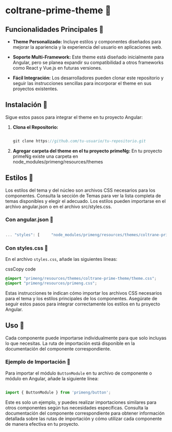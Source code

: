 # coltrane-prime-theme 🏀

Funcionalidades Principales 🏀
---------------------------

*   **Theme Personalizado:** Incluye estilos y componentes diseñados para mejorar la apariencia y la experiencia del usuario en aplicaciones web.
    
*   **Soporte Multi-Framework:** Este theme está diseñado inicialmente para Angular, pero se planea expandir su compatibilidad a otros frameworks como React y Vue.js en futuras versiones.
    
*   **Fácil Integración:** Los desarrolladores pueden clonar este repositorio y seguir las instrucciones sencillas para incorporar el theme en sus proyectos existentes.


Instalación 🏀
-----------

Sigue estos pasos para integrar el theme en tu proyecto Angular:

1.  **Clona el Repositorio:**
    
    ```javascript
    
    git clone https://github.com/tu-usuario/tu-repositorio.git

    ```
2. **Agregar carpeta del theme en el tu proyecto primeNg:**
    En tu proyecto primeNg existe una carpeta en node_modules/primeng/resources/themes
    
Estilos 🏀
-------

Los estilos del tema y del núcleo son archivos CSS necesarios para los componentes. Consulta la sección de Temas para ver la lista completa de temas disponibles y elegir el adecuado. Los estilos pueden importarse en el archivo angular.json o en el archivo src/styles.css.

### Con angular.json 🏀

```javascript

... "styles": [     "node_modules/primeng/resources/themes/coltrane-prime-theme/theme.css",     "node_modules/primeng/resources/primeng.min.css",     ... ]
```

### Con styles.css 🏀

En el archivo `styles.css`, añade las siguientes líneas:

cssCopy code

```css
@import "primeng/resources/themes/coltrane-prime-theme/theme.css";
@import "primeng/resources/primeng.css";

```

Estas instrucciones te indican cómo importar los archivos CSS necesarios para el tema y los estilos principales de los componentes. Asegúrate de seguir estos pasos para integrar correctamente los estilos en tu proyecto Angular.

Uso 🏀
---

Cada componente puede importarse individualmente para que solo incluyas lo que necesitas. La ruta de importación está disponible en la documentación del componente correspondiente.

### Ejemplo de Importación 🏀

Para importar el módulo `ButtonModule` en tu archivo de componente o módulo en Angular, añade la siguiente línea:

```javascript

import { ButtonModule } from 'primeng/button';

```

Este es solo un ejemplo, y puedes realizar importaciones similares para otros componentes según tus necesidades específicas. Consulta la documentación del componente correspondiente para obtener información detallada sobre las rutas de importación y cómo utilizar cada componente de manera efectiva en tu proyecto.
